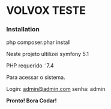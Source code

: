 # VOLVOX TESTE


### Installation

php composer.phar install

Neste projeto ultilizei symfony 5.1

PHP requerido ˜7.4

Para acessar o sistema.

Login: admin@admin.com
senha: admin

**Pronto! Bora Codar!** 


